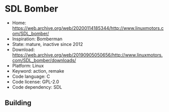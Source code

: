# SDL Bomber

- Home: https://web.archive.org/web/20200114185344/http://www.linuxmotors.com/SDL_bomber/
- Inspiration: Bomberman
- State: mature, inactive since 2012
- Download: https://web.archive.org/web/20190905050656/http://www.linuxmotors.com/SDL_bomber/downloads/
- Platform: Linux
- Keyword: action, remake
- Code language: C
- Code license: GPL-2.0
- Code dependency: SDL

## Building
